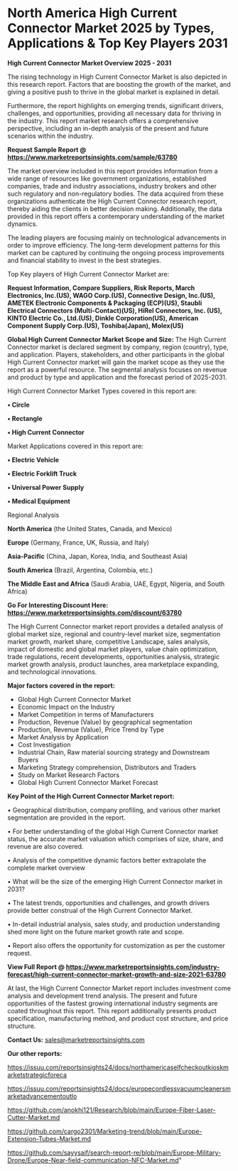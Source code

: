 # North America High Current Connector Market 2025 by Types, Applications & Top Key Players 2031

<Strong> High Current Connector Market Overview 2025 - 2031</strong>

The rising technology in High Current Connector Market is also depicted in this research report. Factors that are boosting the growth of the market, and giving a positive push to thrive in the global market is explained in detail.

Furthermore, the report highlights on emerging trends, significant drivers, challenges, and opportunities, providing all necessary data for thriving in the industry. This report market research offers a comprehensive perspective, including an in-depth analysis of the present and future scenarios within the industry.

<strong>Request Sample Report @ <a href=https://www.marketreportsinsights.com/sample/63780>https://www.marketreportsinsights.com/sample/63780</a></strong>

The market overview included in this report provides information from a wide range of resources like government organizations, established companies, trade and industry associations, industry brokers and other such regulatory and non-regulatory bodies. The data acquired from these organizations authenticate the High Current Connector research report, thereby aiding the clients in better decision making. Additionally, the data provided in this report offers a contemporary understanding of the market dynamics.

The leading players are focusing mainly on technological advancements in order to improve efficiency. The long-term development patterns for this market can be captured by continuing the ongoing process improvements and financial stability to invest in the best strategies.

Top Key players of High Current Connector Market are:

<strong>Request Information, Compare Suppliers, Risk Reports, March Electronics, Inc.(US), WAGO Corp.(US), Connective Design, Inc.(US), AMETEK Electronic Components & Packaging (ECP)(US), Staubli Electrical Connectors (Multi-Contact)(US), HiRel Connectors, Inc. (US), KINTO Electric Co., Ltd.(US), Dinkle Corporation(US), American Component Supply Corp.(US), Toshiba(Japan), Molex(US)</strong>

<strong><b>Global High Current Connector Market Scope and Size:</b></strong>
The High Current Connector market is declared segment by company, region (country), type, and application. Players, stakeholders, and other participants in the global High Current Connector market will gain the market scope as they use the report as a powerful resource. The segmental analysis focuses on revenue and product by type and application and the forecast period of 2025-2031.

High Current Connector Market Types covered in this report are:

<strong>• Circle

• Rectangle

• High Current Connector</strong>

Market Applications covered in this report are:

<strong>• Electric Vehicle

• Electric Forklift Truck

• Universal Power Supply

• Medical Equipment</strong> 

Regional Analysis

<strong>North America</strong> (the United States, Canada, and Mexico)

<strong>Europe</strong> (Germany, France, UK, Russia, and Italy)

<strong>Asia-Pacific</strong> (China, Japan, Korea, India, and Southeast Asia)

<strong>South America</strong> (Brazil, Argentina, Colombia, etc.)

<strong>The Middle East and Africa</strong> (Saudi Arabia, UAE, Egypt, Nigeria, and South Africa)

<strong>Go For Interesting Discount Here: <a href=https://www.marketreportsinsights.com/discount/63780>https://www.marketreportsinsights.com/discount/63780</a></strong>

The High Current Connector market report provides a detailed analysis of global market size, regional and country-level market size, segmentation market growth, market share, competitive Landscape, sales analysis, impact of domestic and global market players, value chain optimization, trade regulations, recent developments, opportunities analysis, strategic market growth analysis, product launches, area marketplace expanding, and technological innovations.

<strong><b>Major factors covered in the report:</b></strong>
<ul>
  <li>Global High Current Connector Market </li>
  <li>Economic Impact on the Industry</li>
  <li>Market Competition in terms of Manufacturers</li>
  <li>Production, Revenue (Value) by geographical segmentation</li>
  <li>Production, Revenue (Value), Price Trend by Type</li>
  <li>Market Analysis by Application</li>
  <li>Cost Investigation</li>
  <li>Industrial Chain, Raw material sourcing strategy and Downstream Buyers</li>
  <li>Marketing Strategy comprehension, Distributors and Traders</li>
  <li>Study on Market Research Factors</li>
  <li>Global High Current Connector Market Forecast</li>
</ul>

<strong><b>Key Point of the High Current Connector Market report:</b></strong>

• Geographical distribution, company profiling, and various other market segmentation are provided in the report.

• For better understanding of the global High Current Connector market status, the accurate market valuation which comprises of size, share, and revenue are also covered.

• Analysis of the competitive dynamic factors better extrapolate the complete market overview

• What will be the size of the emerging High Current Connector market in 2031?

• The latest trends, opportunities and challenges, and growth drivers provide better construal of the High Current Connector Market.

• In-detail industrial analysis, sales study, and production understanding shed more light on the future market growth rate and scope.

• Report also offers the opportunity for customization as per the customer request.

<strong><b>View Full Report @ <a href=https://www.marketreportsinsights.com/industry-forecast/high-current-connector-market-growth-and-size-2021-63780>https://www.marketreportsinsights.com/industry-forecast/high-current-connector-market-growth-and-size-2021-63780</a></b></strong>


At last, the High Current Connector Market report includes investment come analysis and development trend analysis. The present and future opportunities of the fastest growing international industry segments are coated throughout this report. This report additionally presents product specification, manufacturing method, and product cost structure, and price structure.

<strong>Contact Us:</strong>
sales@marketreportsinsights.com

<strong>Our other reports:</strong>

<a href=https://issuu.com/reportsinsights24/docs/northamericaselfcheckoutkioskmarketstrategicforeca>https://issuu.com/reportsinsights24/docs/northamericaselfcheckoutkioskmarketstrategicforeca</a>

<a href=https://issuu.com/reportsinsights24/docs/europecordlessvacuumcleanersmarketadvancementoutlo>https://issuu.com/reportsinsights24/docs/europecordlessvacuumcleanersmarketadvancementoutlo</a>

<a href=https://github.com/anokhi121/Research/blob/main/Europe-Fiber-Laser-Cutter-Market.md>https://github.com/anokhi121/Research/blob/main/Europe-Fiber-Laser-Cutter-Market.md</a>

<a href=https://github.com/cargo2301/Marketing-trend/blob/main/Europe-Extension-Tubes-Market.md>https://github.com/cargo2301/Marketing-trend/blob/main/Europe-Extension-Tubes-Market.md</a>

<a href=https://github.com/sayysaif/search-report-re/blob/main/Europe-Military-Drone/Europe-Near-field-communication-NFC-Market.md>https://github.com/sayysaif/search-report-re/blob/main/Europe-Military-Drone/Europe-Near-field-communication-NFC-Market.md</a>"
